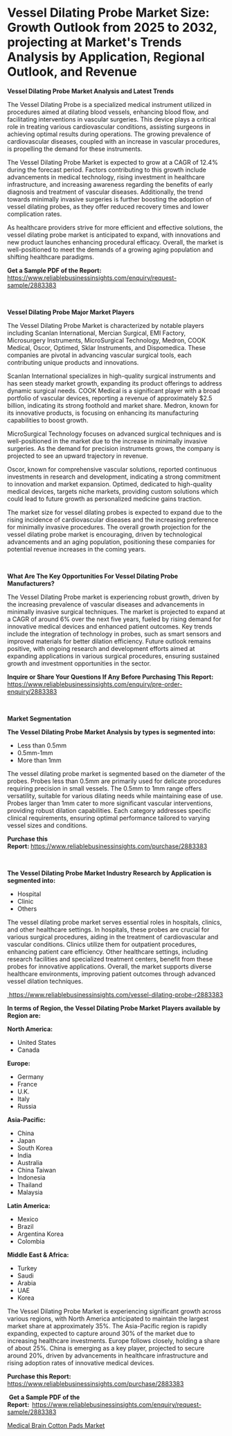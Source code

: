 <p><h1>Vessel Dilating Probe Market Size: Growth Outlook from 2025 to 2032, projecting at Market's Trends Analysis by Application, Regional Outlook, and Revenue</h1></p><p><strong>Vessel Dilating Probe Market Analysis and Latest Trends</strong></p>
<p><p>The Vessel Dilating Probe is a specialized medical instrument utilized in procedures aimed at dilating blood vessels, enhancing blood flow, and facilitating interventions in vascular surgeries. This device plays a critical role in treating various cardiovascular conditions, assisting surgeons in achieving optimal results during operations. The growing prevalence of cardiovascular diseases, coupled with an increase in vascular procedures, is propelling the demand for these instruments.</p><p>The Vessel Dilating Probe Market is expected to grow at a CAGR of 12.4% during the forecast period. Factors contributing to this growth include advancements in medical technology, rising investment in healthcare infrastructure, and increasing awareness regarding the benefits of early diagnosis and treatment of vascular diseases. Additionally, the trend towards minimally invasive surgeries is further boosting the adoption of vessel dilating probes, as they offer reduced recovery times and lower complication rates. </p><p>As healthcare providers strive for more efficient and effective solutions, the vessel dilating probe market is anticipated to expand, with innovations and new product launches enhancing procedural efficacy. Overall, the market is well-positioned to meet the demands of a growing aging population and shifting healthcare paradigms.</p></p>
<p><strong>Get a Sample PDF of the Report:&nbsp;</strong> <a href="https://www.reliablebusinessinsights.com/enquiry/request-sample/2883383?utm_campaign=3134&utm_medium=2&utm_source=Github&utm_content=ia&utm_term=13032025&utm_id=vessel-dilating-probe">https://www.reliablebusinessinsights.com/enquiry/request-sample/2883383</a></p>
<p>&nbsp;</p>
<p><strong>Vessel Dilating Probe Major Market Players</strong></p>
<p><p>The Vessel Dilating Probe Market is characterized by notable players including Scanlan International, Mercian Surgical, EMI Factory, Microsurgery Instruments, MicroSurgical Technology, Medron, COOK Medical, Oscor, Optimed, Sklar Instruments, and Dispomedica. These companies are pivotal in advancing vascular surgical tools, each contributing unique products and innovations.</p><p>Scanlan International specializes in high-quality surgical instruments and has seen steady market growth, expanding its product offerings to address dynamic surgical needs. COOK Medical is a significant player with a broad portfolio of vascular devices, reporting a revenue of approximately $2.5 billion, indicating its strong foothold and market share. Medron, known for its innovative products, is focusing on enhancing its manufacturing capabilities to boost growth. </p><p>MicroSurgical Technology focuses on advanced surgical techniques and is well-positioned in the market due to the increase in minimally invasive surgeries. As the demand for precision instruments grows, the company is projected to see an upward trajectory in revenue.</p><p>Oscor, known for comprehensive vascular solutions, reported continuous investments in research and development, indicating a strong commitment to innovation and market expansion. Optimed, dedicated to high-quality medical devices, targets niche markets, providing custom solutions which could lead to future growth as personalized medicine gains traction.</p><p>The market size for vessel dilating probes is expected to expand due to the rising incidence of cardiovascular diseases and the increasing preference for minimally invasive procedures. The overall growth projection for the vessel dilating probe market is encouraging, driven by technological advancements and an aging population, positioning these companies for potential revenue increases in the coming years.</p></p>
<p>&nbsp;</p>
<p><strong>What Are The Key Opportunities For Vessel Dilating Probe Manufacturers?</strong></p>
<p><p>The Vessel Dilating Probe market is experiencing robust growth, driven by the increasing prevalence of vascular diseases and advancements in minimally invasive surgical techniques. The market is projected to expand at a CAGR of around 6% over the next five years, fueled by rising demand for innovative medical devices and enhanced patient outcomes. Key trends include the integration of technology in probes, such as smart sensors and improved materials for better dilation efficiency. Future outlook remains positive, with ongoing research and development efforts aimed at expanding applications in various surgical procedures, ensuring sustained growth and investment opportunities in the sector.</p></p>
<p><strong>Inquire or Share Your Questions If Any Before Purchasing This Report:</strong> <a href="https://www.reliablebusinessinsights.com/enquiry/pre-order-enquiry/2883383?utm_campaign=3134&utm_medium=2&utm_source=Github&utm_content=ia&utm_term=13032025&utm_id=vessel-dilating-probe">https://www.reliablebusinessinsights.com/enquiry/pre-order-enquiry/2883383</a></p>
<p>&nbsp;</p>
<p><strong>Market Segmentation</strong></p>
<p><strong>The Vessel Dilating Probe Market Analysis by types is segmented into:</strong></p>
<p><ul><li> Less than 0.5mm</li><li>0.5mm-1mm</li><li>More than 1mm </li></ul></p>
<p><p>The vessel dilating probe market is segmented based on the diameter of the probes. Probes less than 0.5mm are primarily used for delicate procedures requiring precision in small vessels. The 0.5mm to 1mm range offers versatility, suitable for various dilating needs while maintaining ease of use. Probes larger than 1mm cater to more significant vascular interventions, providing robust dilation capabilities. Each category addresses specific clinical requirements, ensuring optimal performance tailored to varying vessel sizes and conditions.</p></p>
<p><strong>Purchase this Report:&nbsp;</strong><a href="https://www.reliablebusinessinsights.com/purchase/2883383?utm_campaign=3134&utm_medium=2&utm_source=Github&utm_content=ia&utm_term=13032025&utm_id=vessel-dilating-probe">https://www.reliablebusinessinsights.com/purchase/2883383</a></p>
<p>&nbsp;</p>
<p><strong>The Vessel Dilating Probe Market Industry Research by Application is segmented into:</strong></p>
<p><ul><li> Hospital</li><li>Clinic</li><li>Others </li></ul></p>
<p><p>The vessel dilating probe market serves essential roles in hospitals, clinics, and other healthcare settings. In hospitals, these probes are crucial for various surgical procedures, aiding in the treatment of cardiovascular and vascular conditions. Clinics utilize them for outpatient procedures, enhancing patient care efficiency. Other healthcare settings, including research facilities and specialized treatment centers, benefit from these probes for innovative applications. Overall, the market supports diverse healthcare environments, improving patient outcomes through advanced vessel dilation techniques.</p></p>
<p><a href="https://www.reliablebusinessinsights.com/vessel-dilating-probe-r2883383?utm_campaign=3134&utm_medium=2&utm_source=Github&utm_content=ia&utm_term=13032025&utm_id=vessel-dilating-probe">&nbsp;https://www.reliablebusinessinsights.com/vessel-dilating-probe-r2883383</a></p>
<p><strong>In terms of Region, the Vessel Dilating Probe Market Players available by Region are:</strong></p>
<p>
    <p> <strong> North America: </strong>
        <ul>
            <li>United States</li>
            <li>Canada</li>
        </ul>
        </p> 
    <p> <strong> Europe: </strong>
        <ul>
            <li>Germany</li>
            <li>France</li>
            <li>U.K.</li>
            <li>Italy</li>
            <li>Russia</li>
        </ul>
        </p> 
    <p> <strong> Asia-Pacific: </strong>
        <ul>
            <li>China</li>
            <li>Japan</li>
            <li>South Korea</li>
            <li>India</li>
            <li>Australia</li>
            <li>China Taiwan</li>
            <li>Indonesia</li>
            <li>Thailand</li>
            <li>Malaysia</li>
        </ul>
        </p> 
    <p> <strong> Latin America: </strong>
        <ul>
            <li>Mexico</li>
            <li>Brazil</li>
            <li>Argentina Korea</li>
            <li>Colombia</li>
        </ul>
        </p> 
    <p> <strong> Middle East & Africa: </strong>
        <ul>
            <li>Turkey</li>
            <li>Saudi</li>
            <li>Arabia</li>
            <li>UAE</li>
            <li>Korea</li>
        </ul>
    </p>
    </p>
<p><p>The Vessel Dilating Probe Market is experiencing significant growth across various regions, with North America anticipated to maintain the largest market share at approximately 35%. The Asia-Pacific region is rapidly expanding, expected to capture around 30% of the market due to increasing healthcare investments. Europe follows closely, holding a share of about 25%. China is emerging as a key player, projected to secure around 20%, driven by advancements in healthcare infrastructure and rising adoption rates of innovative medical devices.</p></p>
<p><strong>Purchase this Report: </strong><a href="https://www.reliablebusinessinsights.com/purchase/2883383?utm_campaign=3134&utm_medium=2&utm_source=Github&utm_content=ia&utm_term=13032025&utm_id=vessel-dilating-probe">https://www.reliablebusinessinsights.com/purchase/2883383</a></p>
<p>&nbsp;<strong>Get a Sample PDF of the Report:&nbsp;&nbsp;</strong><a href="https://www.reliablebusinessinsights.com/enquiry/request-sample/2883383?utm_campaign=3134&utm_medium=2&utm_source=Github&utm_content=ia&utm_term=13032025&utm_id=vessel-dilating-probe">https://www.reliablebusinessinsights.com/enquiry/request-sample/2883383</a></p>
<p><strong></strong></p>
<p><p><a href="https://github.com/djarixneoza/Market-Research-Report-List-1/blob/main/medical-brain-cotton-pads-market.md?utm_campaign=3134&utm_medium=2&utm_source=Github&utm_content=ia&utm_term=13032025&utm_id=vessel-dilating-probe">Medical Brain Cotton Pads Market</a></p></p>
